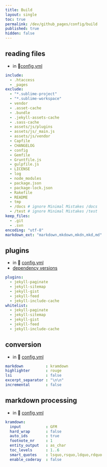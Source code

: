 ```yaml
---
title: Build
layout: single
toc: true
permalink: /dev/github_pages/config/build
published: true
hidden: false
---
```


<head>
  <base target="_blank">
</head>



## reading files

- in 🧱[config.yml](/dev/github_pages/start/setting/config_yml)

```yml
include:
  - .htaccess
  - _pages
exclude:
  - "*.sublime-project"
  - "*.sublime-workspace"
  - vendor
  - .asset-cache
  - .bundle
  - .jekyll-assets-cache
  - .sass-cache
  - assets/js/plugins
  - assets/js/_main.js
  - assets/js/vendor
  - Capfile
  - CHANGELOG
  - config
  - Gemfile
  - Gruntfile.js
  - gulpfile.js
  - LICENSE
  - log
  - node_modules
  - package.json
  - package-lock.json
  - Rakefile
  - README
  - tmp
  - /docs # ignore Minimal Mistakes /docs
  - /test # ignore Minimal Mistakes /test
keep_files:
  - .git
  - .svn
encoding: "utf-8"
markdown_ext: "markdown,mkdown,mkdn,mkd,md"
```



## plugins

- in 🧱 [config.yml](/dev/github_pages/start/setting/config_yml)
- [dependency versions](https://pages.github.com/versions/)

```yml
plugins:
  - jekyll-paginate
  - jekyll-sitemap
  - jekyll-gist
  - jekyll-feed
  - jekyll-include-cache
whitelist:
  - jekyll-paginate
  - jekyll-sitemap
  - jekyll-gist
  - jekyll-feed
  - jekyll-include-cache
```



## conversion

- in 🧱 [config.yml](/dev/github_pages/start/setting/config_yml)

```yml
markdown          : kramdown
highlighter       : rouge
lsi               : false
excerpt_separator : "\n\n"
incremental       : false
```



## markdown processing

- in 🧱 [config.yml](/dev/github_pages/start/setting/config_yml)

```yml
kramdown:
  input           : GFM
  hard_wrap       : false
  auto_ids        : true
  footnote_nr     : 1
  entity_output   : as_char
  toc_levels      : 1..6
  smart_quotes    : lsquo,rsquo,ldquo,rdquo
  enable_coderay  : false
```
